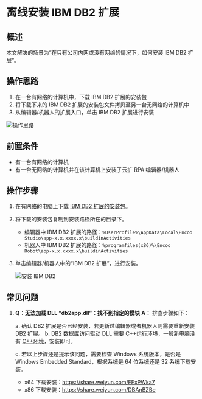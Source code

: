 # 离线安装 IBM DB2 扩展

## 概述

本文解决的场景为“在只有公司内网或没有网络的情况下，如何安装 IBM DB2 扩展”。

## 操作思路

1. 在一台有网络的计算机中，下载 IBM DB2 扩展的安装包
2. 将下载下来的 IBM DB2 扩展的安装包文件拷贝至另一台无网络的计算机中
3. 从编辑器/机器人的扩展入口，单击 IBM DB2 扩展进行安装

![操作思路](https://docimages.blob.core.chinacloudapi.cn/images/BestPractices/offlineibmdb2.png)

## 前置条件

- 有一台有网络的计算机
- 有一台无网络的计算机并在该计算机上安装了云扩 RPA 编辑器/机器人

## 操作步骤

1. 在有网络的电脑上下载 [IBM DB2 扩展的安装包](https://share.weiyun.com/NXqMlQJN)。
2. 将下载的安装包复制到安装路径所在的目录下。
   - 编辑器中 IBM DB2 扩展的路径：`%UserProfile%\AppData\Local\Encoo Studio\app-x.x.xxxx.x\buildinActivities`
   - 机器人中 IBM DB2 扩展的路径：`%programfiles(x86)%\Encoo Robot\app-x.x.xxxx.x\buildinActivities`

3. 单击编辑器/机器人中的“IBM DB2 扩展”，进行安装。

    ![安装 IBM DB2](https://docimages.blob.core.chinacloudapi.cn/images/BestPractices/installibmdb2extension20220408.png)

## 常见问题

1. **Q：无法加载 DLL “db2app.dll”：找不到指定的模块**
    **A：** 排查步骤如下：

    a. 确认 DB2 扩展是否已经安装，若更新过编辑器或者机器人则需要重新安装 DB2 扩展。
    b. DB2 数据库访问驱动 DLL 需要 C++运行环境，一般新电脑没有 [C++环境](https://docimages.blob.core.chinacloudapi.cn/images/Studio/DataBase/RuntimePack.zip)，安装即可。

    c. 若以上步骤还是提示该问题，需要检查 Windows 系统版本，是否是 Windows Embedded Standard，根据系统是 64 位系统还是 32 系统下载安装。

    - x64 下载安装：<https://share.weiyun.com/FFxPWka7>
    - x86 下载安装：<https://share.weiyun.com/DBAnBZBe>
